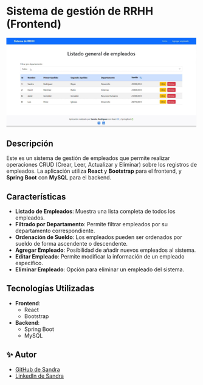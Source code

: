 # Sistema de gestión de RRHH (Frontend)

<img src="./src/assets/rrhh-app.JPG" alt="Captura de Pantalla de la Aplicación" width="500"/>

## Descripción

Este es un sistema de gestión de empleados que permite realizar operaciones CRUD (Crear, Leer, Actualizar y Eliminar) sobre los registros de empleados. La aplicación utiliza **React** y **Bootstrap** para el frontend, y **Spring Boot** con **MySQL** para el backend.

## Características

- **Listado de Empleados**: Muestra una lista completa de todos los empleados.
- **Filtrado por Departamento**: Permite filtrar empleados por su departamento correspondiente.
- **Ordenación de Sueldo**: Los empleados pueden ser ordenados por sueldo de forma ascendente o descendente.
- **Agregar Empleado**: Posibilidad de añadir nuevos empleados al sistema.
- **Editar Empleado**: Permite modificar la información de un empleado específico.
- **Eliminar Empleado**: Opción para eliminar un empleado del sistema.

## Tecnologías Utilizadas

- **Frontend**:
  - React
  - Bootstrap
- **Backend**:
  - Spring Boot
  - MySQL

## ✨ Autor

- [GitHub de Sandra](https://github.com/srdgz)
- [LinkedIn de Sandra](https://www.linkedin.com/in/sandra-rodriguez-reyes/)
